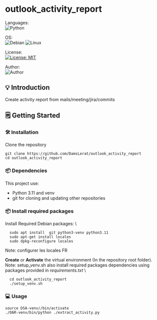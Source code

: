 # outlook_activity_report

Languages:\
![Python](https://img.shields.io/badge/Python%203-FFD43B?style=for-the-badge&logo=python&logoColor=blue "Python 3.11")

OS:\
![Debian](https://img.shields.io/badge/Debian-A81D33?style=for-the-badge&logo=debian&logoColor=white "Debian 12")
![Linux](https://img.shields.io/badge/Linux-FCC624?style=for-the-badge&logo=linux&logoColor=black "GNU/Linux")

License:\
[![License: MIT](https://img.shields.io/badge/License-MIT-yellow.svg)](https://opensource.org/licenses/MIT)

Author:\
![Author](https://badgen.net/badge/icon/Damien%20Lerat?icon=buymeacoffee&label)

## 💡 Introduction

Create activity report from mails/meeting/jira/commits

## 🗒️ Getting Started

### 🛠️ Installation

Clone the repository

  ```shell
  git clone https://github.com/DamsLerat/outlook_activity_report
  cd outlook_activity_report
  ```

### 📦 Dependencies

This project use:

- Python 3.11 and venv
- git for cloning and updating other repositories

### 📦 Install required packages

Install Required Debian packages: \

  ```shell
    sudo apt install  git python3-venv python3.11
    sudo apt-get install locales
    sudo dpkg-reconfigure locales

  ```

Note: configurer les locales FR


__Create__  or __Activate__ the virtual environment (In the repository root folder).\
Note: setup_venv.sh also install required  packages dependencies using packages provided in *requirements.txt* \

  ```shell
    cd outlook_activity_report
    ./setup_venv.sh

  ```

### 💻 Usage

  ```shell
  source DSA-venv//bin/activate
  ./OAR-venv/bin/python ./extract_activity.py
  ```
